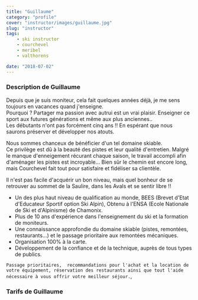 ```yaml
---
title: "Guillaume"
category: "profile"
cover: "instructor/images/guillaume.jpg"
slug: "instructor"
tags:
    - ski instructor
    - courchevel
    - meribel
    - valthorens

date: "2018-07-02"
---
```


### Description de Guillaume

Depuis que je suis moniteur, cela fait quelques années déjà, je me sens toujours en vacances quand j'enseigne.  
Pourquoi ? Partager ma passion avec autrui est un vrai plaisir. Enseigner ce sport aux futures générations et même aux plus anciennes..  
Les débutants n'ont pas forcément cinq ans !! En espérant que nous saurons préserver et développer nos atouts.   

Nous sommes chanceux de bénéficier d'un tel domaine skiable.  
Ce privilège est dû à la beauté des pistes et leur qualité d'entretien. Malgré le manque d'enneigement récurant chaque saison, le travail accompli afin d'aménager les pistes est incroyable… Bien sûr le chemin est encore long, mais Courchevel fait tout pour satisfaire et fidéliser sa clientèle.  
 
Il n'est pas facile d'acquérir un bon niveau, mais quel bonheur de se retrouver au sommet de la Saulire, dans les Avals et se sentir libre !! 

* Un des plus haut niveau de qualification au monde, BEES (Brevet d'Etat d'Educateur Sportif option Ski Alpin), Obtenu à l'ENSA (Ecole Nationale de Ski et d'Alpinisme) de Chamonix.
* Plus de 10 ans d'expérience dans l'enseignement du ski et la formation de moniteurs.
* Une connaissance approfondie du domaine skiable (pistes, remontées, restaurants...) et le passage prioritaire aux remontées mécaniques. 
* Organisation 100% à la carte. 
* Développement de la confiance et de la technique, auprès de tous types de publics.

`Passage prioritaires,  recommandations pour l'achat et la location de votre équipement, réservation des restaurants ainsi que tout l'aide nécessaire à vous offrir votre meilleur séjour.`,

### Tarifs de Guillaume



